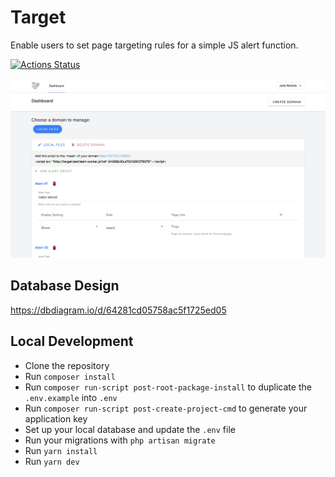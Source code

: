 # Target
Enable users to set page targeting rules for a simple JS alert function.

[![Actions Status](https://github.com/lavendar77/target/workflows/Fly-Deploy/badge.svg)](https://github.com/lavendar77/target/actions)

![image](/public/demo.png)

## Database Design
https://dbdiagram.io/d/64281cd05758ac5f1725ed05

## Local Development
- Clone the repository
- Run `composer install`
- Run `composer run-script post-root-package-install` to duplicate the `.env.example` into `.env`
- Run `composer run-script post-create-project-cmd` to generate your application key
- Set up your local database and update the `.env` file
- Run your migrations with `php artisan migrate`
- Run `yarn install`
- Run `yarn dev`
